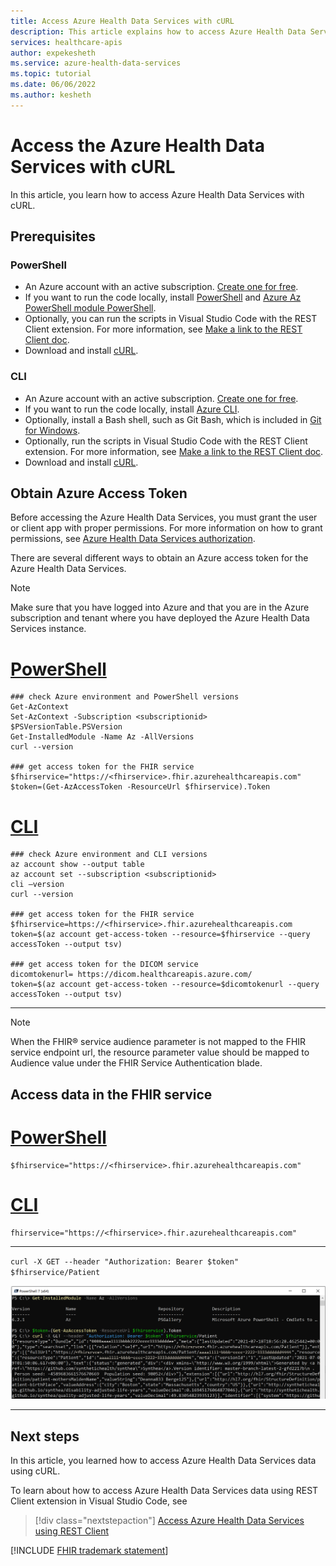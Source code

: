 ```yaml
---
title: Access Azure Health Data Services with cURL
description: This article explains how to access Azure Health Data Services with cURL
services: healthcare-apis
author: expekesheth
ms.service: azure-health-data-services
ms.topic: tutorial
ms.date: 06/06/2022
ms.author: kesheth
---
```


# Access the Azure Health Data Services with cURL

In this article, you learn how to access Azure Health Data Services with cURL.

## Prerequisites

### PowerShell

* An Azure account with an active subscription. [Create one for free](https://azure.microsoft.com/free/).
* If you want to run the code locally, install [PowerShell](/powershell/module/powershellget/) and [Azure Az PowerShell module PowerShell](/powershell/azure/install-azure-powershell).
* Optionally, you can run the scripts in Visual Studio Code with the REST Client extension. For more information, see [Make a link to the REST Client doc](using-rest-client.md).
* Download and install [cURL](https://curl.se/download.html).

### CLI

* An Azure account with an active subscription. [Create one for free](https://azure.microsoft.com/free/).
* If you want to run the code locally, install [Azure CLI](/cli/azure/install-azure-cli). 
* Optionally, install a Bash shell, such as Git Bash, which is included in [Git for Windows](https://gitforwindows.org/).
* Optionally, run the scripts in Visual Studio Code with the REST Client extension. For more information, see [Make a link to the REST Client doc](using-rest-client.md).
* Download and install [cURL](https://curl.se/download.html).

## Obtain Azure Access Token

Before accessing the Azure Health Data Services, you must grant the user or client app with proper permissions. For more information on how to grant permissions, see [Azure Health Data Services authorization](../authentication-authorization.md).

There are several different ways to obtain an Azure access token for the Azure Health Data Services. 

> [!NOTE]
> Make sure that you have logged into Azure and that you are in the Azure subscription and tenant where you have deployed the Azure Health Data Services instance.

# [PowerShell](#tab/PowerShell)

```powershell-interactive
### check Azure environment and PowerShell versions
Get-AzContext 
Set-AzContext -Subscription <subscriptionid>
$PSVersionTable.PSVersion
Get-InstalledModule -Name Az -AllVersions
curl --version

### get access token for the FHIR service
$fhirservice="https://<fhirservice>.fhir.azurehealthcareapis.com"
$token=(Get-AzAccessToken -ResourceUrl $fhirservice).Token

```

# [CLI](#tab/CLI)

```azurecli-interactive
### check Azure environment and CLI versions
az account show --output table
az account set --subscription <subscriptionid>
cli –version
curl --version

### get access token for the FHIR service
$fhirservice=https://<fhirservice>.fhir.azurehealthcareapis.com
token=$(az account get-access-token --resource=$fhirservice --query accessToken --output tsv)

### get access token for the DICOM service
dicomtokenurl= https://dicom.healthcareapis.azure.com/
token=$(az account get-access-token --resource=$dicomtokenurl --query accessToken --output tsv)
```

---
> [!NOTE] 
> When the FHIR&reg; service audience parameter is not mapped to the FHIR service endpoint url, the resource parameter value should be mapped to Audience value under the FHIR Service Authentication blade.

## Access data in the FHIR service

# [PowerShell](#tab/PowerShell)

```powershell-interactive
$fhirservice="https://<fhirservice>.fhir.azurehealthcareapis.com"
```

# [CLI](#tab/CLI)

```azurecli-interactive
fhirservice="https://<fhirservice>.fhir.azurehealthcareapis.com"
```

---

`curl -X GET --header "Authorization: Bearer $token" $fhirservice/Patient`

[ ![Access data in the FHIR service with curl script.](media/curl-fhir.png) ](media/curl-fhir.png#lightbox)

---

## Next steps

In this article, you learned how to access Azure Health Data Services data using cURL.

To learn about how to access Azure Health Data Services data using REST Client extension in Visual Studio Code, see 

>[!div class="nextstepaction"]
>[Access Azure Health Data Services using REST Client](using-rest-client.md)

[!INCLUDE [FHIR trademark statement](../includes/healthcare-apis-fhir-trademark.md)]
